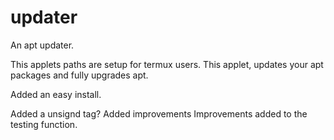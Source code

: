 # updater
An apt updater.

This applets paths are setup for termux users.
This applet, updates your apt packages and fully upgrades apt.

Added an easy install.

Added a unsignd tag?
Added improvements
Improvements added to the testing function.
